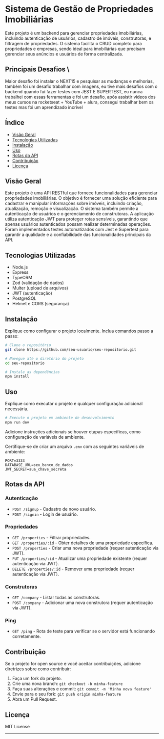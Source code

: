 # Sistema de Gestão de Propriedades Imobiliárias

Este projeto é um backend para gerenciar propriedades imobiliárias, incluindo autenticação de usuários, cadastro de imóveis, construtoras, e filtragem de propriedades. O sistema facilita o CRUD completo para propriedades e empresas, sendo ideal para imobiliárias que precisam gerenciar seus anúncios e usuários de forma centralizada.

## Principais Desafios \
Maior desafio foi instalar o NEXT15 e pesquisar as mudanças e melhorias, também foi um desafio trabalhar com imagens, eu tive mais desafios com o backend quando fui fazer testes com JEST E SUPERTEST, eu nunca trabalhei com essas ferramentas e foi um desafio, após assistir vídeos dos meus cursos na rocketseat + YouTube + alura, consegui trabalhar bem os testes mas foi um aprendizado incrível



## Índice

- [Visão Geral](#visão-geral)
- [Tecnologias Utilizadas](#tecnologias-utilizadas)
- [Instalação](#instalação)
- [Uso](#uso)
- [Rotas da API](#rotas-da-api)
- [Contribuição](#contribuição)
- [Licença](#licença)

## Visão Geral

Este projeto é uma API RESTful que fornece funcionalidades para gerenciar propriedades imobiliárias. O objetivo é fornecer uma solução eficiente para cadastrar e manipular informações sobre imóveis, incluindo criação, atualização, remoção e visualização. O sistema também permite a autenticação de usuários e o gerenciamento de construtoras. A aplicação utiliza autenticação JWT para proteger rotas sensíveis, garantindo que apenas usuários autenticados possam realizar determinadas operações.
Foram implementados testes automatizados com Jest e Supertest para garantir a qualidade e a confiabilidade das funcionalidades principais da API.

## Tecnologias Utilizadas

- Node.js
- Express
- TypeORM
- Zod (validação de dados)
- Multer (upload de arquivos)
- JWT (autenticação)
- PostgreSQL
- Helmet e CORS (segurança)

## Instalação

Explique como configurar o projeto localmente. Inclua comandos passo a passo:

```bash
# Clone o repositório
git clone https://github.com/seu-usuario/seu-repositorio.git

# Navegue até o diretório do projeto
cd seu-repositorio

# Instale as dependências
npm install
```

## Uso

Explique como executar o projeto e qualquer configuração adicional necessária.

```bash
# Execute o projeto em ambiente de desenvolvimento
npm run dev
```

Adicione instruções adicionais se houver etapas específicas, como configuração de variáveis de ambiente.

Certifique-se de criar um arquivo `.env` com as seguintes variáveis de ambiente:

```
PORT=3333
DATABASE_URL=seu_banco_de_dados
JWT_SECRET=sua_chave_secreta
```

## Rotas da API

### Autenticação

- `POST /signup` - Cadastro de novo usuário.
- `POST /signin` - Login de usuário.

### Propriedades

- `GET /properties` - Filtrar propriedades.
- `GET /properties/:id` - Obter detalhes de uma propriedade específica.
- `POST /properties` - Criar uma nova propriedade (requer autenticação via JWT).
- `PUT /properties/:id` - Atualizar uma propriedade existente (requer autenticação via JWT).
- `DELETE /properties/:id` - Remover uma propriedade (requer autenticação via JWT).

### Construtoras

- `GET /company` - Listar todas as construtoras.
- `POST /company` - Adicionar uma nova construtora (requer autenticação via JWT).

### Ping

- `GET /ping` - Rota de teste para verificar se o servidor está funcionando corretamente.

## Contribuição

Se o projeto for open source e você aceitar contribuições, adicione diretrizes sobre como contribuir:

1. Faça um fork do projeto.
2. Crie uma nova branch: `git checkout -b minha-feature`
3. Faça suas alterações e commit: `git commit -m 'Minha nova feature'`
4. Envie para o seu fork: `git push origin minha-feature`
5. Abra um Pull Request.

## Licença

MIT License

---

